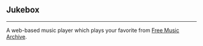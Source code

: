
**Jukebox**
-------
----------

A web-based music player which plays your favorite from [Free Music Archive](http://freemusicarchive.org/).
